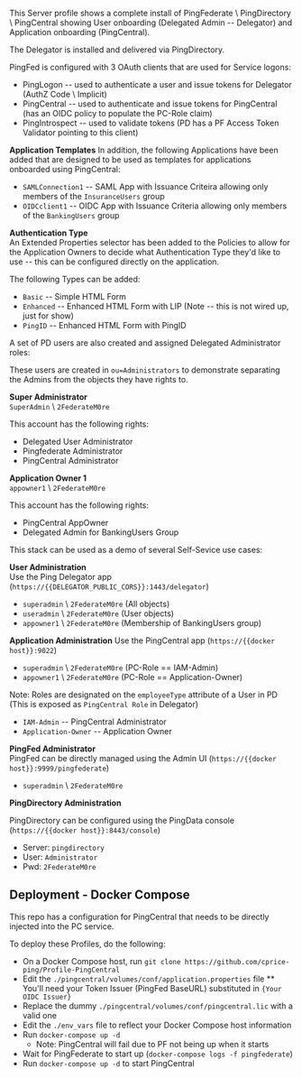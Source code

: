 This Server profile shows a complete install of PingFederate \ PingDirectory \ PingCentral showing User onboarding (Delegated Admin -- Delegator) and Application onboarding (PingCentral).

The Delegator is installed and delivered via PingDirectory.  

PingFed is configured with 3 OAuth clients that are used for Service logons:
* PingLogon -- used to authenticate a user and issue tokens for Delegator (AuthZ Code \ Implicit)
* PingCentral -- used to authenticate and issue tokens for PingCentral (has an OIDC policy to populate the PC-Role claim)
* PingIntrospect -- used to validate tokens (PD has a PF Access Token Validator pointing to this client)

**Application Templates**
In addition, the following Applications have been added that are designed to be used as templates for applications onboarded using PingCentral:  

* `SAMLConnection1` -- SAML App with Issuance Criteira allowing only members of the `InsuranceUsers` group
* `OIDCclient1` -- OIDC App with Issuance Criteria allowing only members of the `BankingUsers` group  

**Authentication Type**  
An Extended Properties selector has been added to the Policies to allow for the Application Owners to decide what Authentication Type they'd like to use -- this can be configured directly on the application.

The following Types can be added:  
* `Basic` -- Simple HTML Form
* `Enhanced` -- Enhanced HTML Form with LIP (Note -- this is not wired up, just for show)
* `PingID` -- Enhanced HTML Form with PingID  

A set of PD users are also created and assigned Delegated Administrator roles:

These users are created in `ou=Administrators` to demonstrate separating the Admins from the objects they have rights to.

**Super Administrator**  
`SuperAdmin` \ `2FederateM0re`

This account has the following rights:
* Delegated User Administrator
* Pingfederate Administrator
* PingCentral Administrator

**Application Owner 1**  
`appowner1` \ `2FederateM0re`

This account has the following rights:
* PingCentral AppOwner
* Delegated Admin for BankingUsers Group

This stack can be used as a demo of several Self-Sevice use cases:

**User Administration**  
Use the Ping Delegator app (`https://{{DELEGATOR_PUBLIC_CORS}}:1443/delegator`)

* `superadmin` \ `2FederateM0re` (All objects)
* `useradmin` \ `2FederateM0re`  (User objects)
* `appowner1` \ `2FederateM0re`  (Membership of BankingUsers group)

**Application Administration**
Use the PingCentral app (`https://{{docker host}}:9022`)  

* `superadmin` \ `2FederateM0re` (PC-Role == IAM-Admin)  
* `appowner1` \ `2FederateM0re` (PC-Role == Application-Owner)  

Note: Roles are designated on the `employeeType` attribute of a User in PD (This is exposed as `PingCentral Role` in Delegator)

* `IAM-Admin` -- PingCentral Administrator
* `Application-Owner` -- Application Owner

**PingFed Administrator**  
PingFed can be directly managed using the Admin UI (`https://{{docker host}}:9999/pingfederate`)  

* `superadmin` \ `2FederateM0re`  

**PingDirectory Administration**

PingDirectory can be configured using the PingData console (`https://{{docker host}}:8443/console`)  

* Server: `pingdirectory`
* User: `Administrator`
* Pwd: `2FederateM0re`

## Deployment - Docker Compose
This repo has a configuration for PingCentral that needs to be directly injected into the PC service. 

To deploy these Profiles, do the following:
* On a Docker Compose host, run `git clone https://github.com/cprice-ping/Profile-PingCentral`
* Edit the `./pingcentral/volumes/conf/application.properties` file
** You'll need your Token Issuer (PingFed BaseURL) substituted in `{Your OIDC Issuer}`
* Replace the dummy `./pingcentral/volumes/conf/pingcentral.lic` with a valid one
* Edit the `./env_vars` file to reflect your Docker Compose host information 
* Run `docker-compose up -d`
  * Note: PingCentral will fail due to PF not being up when it starts
* Wait for PingFederate to start up (`docker-compose logs -f pingfederate`)
* Run `docker-compose up -d` to start PingCentral 